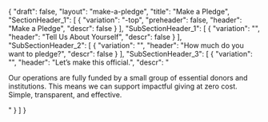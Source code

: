 {
  "draft": false,
  "layout": "make-a-pledge",
  "title": "Make a Pledge",
  "SectionHeader_1": [
    {
      "variation": "-top",
      "preheader": false,
      "header": "Make a Pledge",
      "descr": false
    }
  ],
  "SubSectionHeader_1": [
    {
      "variation": "",
      "header": "Tell Us About Yourself",
      "descr": false
    }
  ],
  "SubSectionHeader_2": [
    {
      "variation": "",
      "header": "How much do you want to pledge?",
      "descr": false
    }
  ],
  "SubSectionHeader_3": [
    {
      "variation": "",
      "header": "Let’s make this official.",
      "descr": "<p>Our operations are fully funded by a small group of essential donors and institutions. This means we can support impactful giving at zero cost. Simple, transparent, and effective.</p>"
    }
  ]
}
